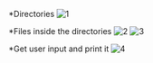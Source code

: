 *Directories
![1](https://github.com/user-attachments/assets/6efbdbf0-20ca-4add-beda-94ea09b3e520)

*Files inside the directories
![2](https://github.com/user-attachments/assets/c864b78c-2e29-408c-85b4-f8ec264447e1)
![3](https://github.com/user-attachments/assets/87a1bbe1-0f08-4160-b338-2024cfb3f486)

*Get user input and print it
![4](https://github.com/user-attachments/assets/e640fbdc-4b15-4222-97a5-8a159ff3a4ea)
